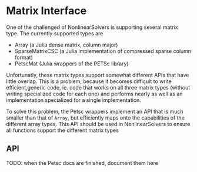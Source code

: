 # Matrix Interface

One of the challenged of NonlinearSolvers is supporting several matrix type.
The currently supported types are

 * Array (a Julia dense matrix, column major)
 * SparseMatrixCSC (a Julia implementation of compressed sparse column format)
 * PetscMat (Julia wrappers of the PETSc library)

Unfortunatly, these matrix types support somewhat different APIs that have
little overlap.
This is a problem, because it becomes difficult to write efficient,generic code, ie. code that works on all three 
matrix types (without writing specialized code for each one) and performs
nearly as well as an implementation specialized for a single implementation.

To solve this problem, the Petsc wrappers implement an API that is much
smaller than that of `Array`, but efficiently maps onto the capabilities of
the different array types.
This API should be used in NonlinearSolvers to ensure all functions support
the different matrix types

## API

TODO: when the Petsc docs are finished, document them here
